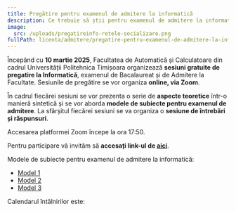 ```yaml
---
title: Pregătire pentru examenul de admitere la informatică
description: Ce trebuie să știi pentru examenul de admitere la informatică.
image:
  src: /uploads/pregatireinfo-retele-socializare.png
fullPath: licenta/admitere/pregatire-pentru-examenul-de-admitere-la-informatica
---
```

Începând cu **10 martie 2025**, Facultatea de Automatică și Calculatoare din cadrul Universității Politehnica Timișoara organizează **sesiuni gratuite de pregatire la Informatică**, examenul de Bacalaureat și de Admitere la Facultate. Sesiunile de pregătire se vor organiza **online, via Zoom**.

În cadrul fiecărei sesiuni se vor prezenta o serie de **aspecte teoretice** într-o manieră sintetică și se vor aborda **modele de subiecte pentru examenul de admitere**. La sfârșitul fiecărei sesiuni se va organiza o **sesiune de întrebări și răspunsuri**.

Accesarea platformei Zoom începe la ora 17:50.

Pentru participare vă invităm să **accesați link-ul de [aici](https://us05web.zoom.us/j/86844273988?pwd=CLanwaekSfwwnWtGajfWG8MfJpGoKb.1)**.

Modele de subiecte pentru examenul de admitere la informatică: 

* [Model 1](https://admitere.ac.upt.ro/uploads/model-subiect-informatica-ac.pdf)
* [Model 2](https://admitere.ac.upt.ro/uploads/upt-admitere2024-model2.pdf)
* [Model 3](https://admitere.ac.upt.ro/uploads/adm2024-model3.pdf)

Calendarul întâlnirilor este:

<Timeline slug="sesiuni-de-pregătire-online-la-informatică"></Timeline>